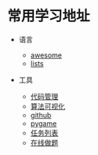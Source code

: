 # 常用学习地址
* 语言
    * [awesome](https://github.com/sindresorhus/awesome)
    * [lists](https://github.com/jnv/lists)

* 工具
    * [代码管理](https://github.com/kirang89/pycrumbs)
    * [算法可视化](https://github.com/checkcheckzz/python-github-projects)
    * [github](https://github.com/)
    * [pygame](https://github.com/pygame/pygame)
    * [任务列表](https://github.com/pygame/pygame)
    * [在线做题](https://python123.com/)

